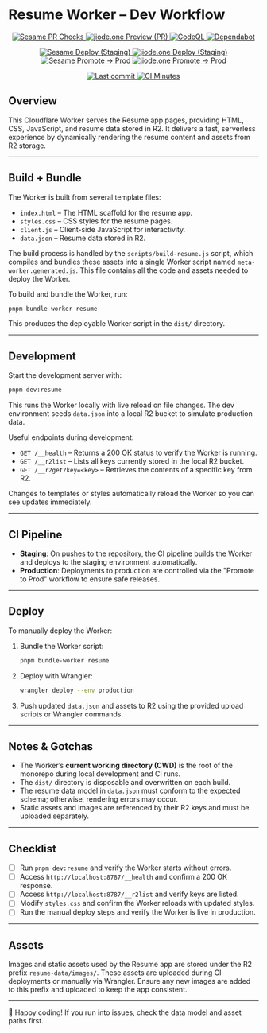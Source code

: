 # Resume Worker – Dev Workflow

<!-- ===== Syzygy: Build & Security Status ===== -->

<p align="center">
  <!-- PR / Preview -->
  <a href="https://github.com/wearejiode/syzygy/actions/workflows/sesame-pr.yml">
    <img alt="Sesame PR Checks" src="https://github.com/wearejiode/syzygy/actions/workflows/sesame-pr.yml/badge.svg?branch=main">
  </a>
  <a href="https://github.com/wearejiode/syzygy/actions/workflows/jiode.one-pages-pr.yml">
    <img alt="jiode.one Preview (PR)" src="https://github.com/wearejiode/syzygy/actions/workflows/jiode.one-pages-pr.yml/badge.svg?branch=main">
  </a>
  <a href="https://github.com/wearejiode/syzygy/actions/workflows/codeql.yml">
    <img alt="CodeQL" src="https://github.com/wearejiode/syzygy/actions/workflows/codeql.yml/badge.svg?branch=main">
  </a>
  <a href="https://github.com/wearejiode/syzygy/security/dependabot">
    <img alt="Dependabot" src="https://img.shields.io/badge/Dependabot-Enabled-brightgreen?logo=dependabot">
  </a>
</p>

<p align="center">
  <!-- Staging / Production -->
  <a href="https://github.com/wearejiode/syzygy/actions/workflows/sesame-release-staging.yml">
    <img alt="Sesame Deploy (Staging)" src="https://github.com/wearejiode/syzygy/actions/workflows/sesame-release-staging.yml/badge.svg?branch=main">
  </a>
  <a href="https://github.com/wearejiode/syzygy/actions/workflows/jiode.one-pages-release-staging.yml">
    <img alt="jiode.one Deploy (Staging)" src="https://github.com/wearejiode/syzygy/actions/workflows/jiode.one-pages-release-staging.yml/badge.svg?branch=main">
  </a>
  <a href="https://github.com/wearejiode/syzygy/actions/workflows/sesame-promote-prod.yml">
    <img alt="Sesame Promote → Prod" src="https://github.com/wearejiode/syzygy/actions/workflows/sesame-promote-prod.yml/badge.svg?branch=main">
  </a>
  <a href="https://github.com/wearejiode/syzygy/actions/workflows/jiode.one-pages-promote-prod.yml">
    <img alt="jiode.one Promote → Prod" src="https://github.com/wearejiode/syzygy/actions/workflows/jiode.one-pages-promote-prod.yml/badge.svg?branch=main">
  </a>
</p>

<p align="center">
  <!-- Repo meta (optional) -->
  <a href="https://github.com/wearejiode/syzygy/commits/main">
    <img alt="Last commit" src="https://img.shields.io/github/last-commit/wearejiode/syzygy/main">
  </a>
  <a href="https://github.com/wearejiode/syzygy">
    <img alt="CI Minutes" src="https://img.shields.io/github/actions/workflow/status/wearejiode/syzygy/sesame-pr.yml?label=CI%20Status&branch=main">
  </a>
</p>

<!-- Notes:
- Replace filenames if your workflows are named differently:
  sesame-pr.yml, sesame-release-staging.yml, sesame-promote-prod.yml
  jiode.one-pages-pr.yml, jiode.one-pages-release-staging.yml, jiode.one-pages-promote-prod.yml, codeql.yml
- ?branch=main keeps badges stable even if default branches change.
-->

## Overview

This Cloudflare Worker serves the Resume app pages, providing HTML, CSS, JavaScript, and resume data stored in R2. It delivers a fast, serverless experience by dynamically rendering the resume content and assets from R2 storage.

---

## Build + Bundle

The Worker is built from several template files:

- `index.html` – The HTML scaffold for the resume app.
- `styles.css` – CSS styles for the resume pages.
- `client.js` – Client-side JavaScript for interactivity.
- `data.json` – Resume data stored in R2.

The build process is handled by the `scripts/build-resume.js` script, which compiles and bundles these assets into a single Worker script named `meta-worker.generated.js`. This file contains all the code and assets needed to deploy the Worker.

To build and bundle the Worker, run:

```bash
pnpm bundle-worker resume
```

This produces the deployable Worker script in the `dist/` directory.

---

## Development

Start the development server with:

```bash
pnpm dev:resume
```

This runs the Worker locally with live reload on file changes. The dev environment seeds `data.json` into a local R2 bucket to simulate production data.

Useful endpoints during development:

- `GET /__health` – Returns a 200 OK status to verify the Worker is running.
- `GET /__r2list` – Lists all keys currently stored in the local R2 bucket.
- `GET /__r2get?key=<key>` – Retrieves the contents of a specific key from R2.

Changes to templates or styles automatically reload the Worker so you can see updates immediately.

---

## CI Pipeline

- **Staging**: On pushes to the repository, the CI pipeline builds the Worker and deploys to the staging environment automatically.
- **Production**: Deployments to production are controlled via the "Promote to Prod" workflow to ensure safe releases.

---

## Deploy

To manually deploy the Worker:

1. Bundle the Worker script:

   ```bash
   pnpm bundle-worker resume
   ```

2. Deploy with Wrangler:

   ```bash
   wrangler deploy --env production
   ```

3. Push updated `data.json` and assets to R2 using the provided upload scripts or Wrangler commands.

---

## Notes & Gotchas

- The Worker’s **current working directory (CWD)** is the root of the monorepo during local development and CI runs.
- The `dist/` directory is disposable and overwritten on each build.
- The resume data model in `data.json` must conform to the expected schema; otherwise, rendering errors may occur.
- Static assets and images are referenced by their R2 keys and must be uploaded separately.

---

## Checklist

- [ ] Run `pnpm dev:resume` and verify the Worker starts without errors.
- [ ] Access `http://localhost:8787/__health` and confirm a 200 OK response.
- [ ] Access `http://localhost:8787/__r2list` and verify keys are listed.
- [ ] Modify `styles.css` and confirm the Worker reloads with updated styles.
- [ ] Run the manual deploy steps and verify the Worker is live in production.

---

## Assets

Images and static assets used by the Resume app are stored under the R2 prefix `resume-data/images/`. These assets are uploaded during CI deployments or manually via Wrangler. Ensure any new images are added to this prefix and uploaded to keep the app consistent.

---

🚀 Happy coding! If you run into issues, check the data model and asset paths first.
